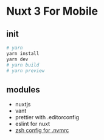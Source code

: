 # Nuxt 3 For Mobile

## init

```bash
# yarn
yarn install
yarn dev
# yarn build
# yarn preview
```

## modules

- nuxtjs
- vant
- prettier with .editorconfig
- eslint for nuxt
- [zsh config for .nvmrc](https://stackoverflow.com/a/39519460/4348530)
